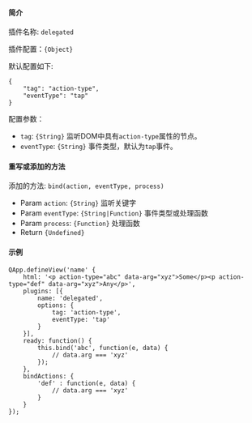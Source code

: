 #### 简介

插件名称: `delegated`

插件配置：`{Object}`

默认配置如下:

```
{
    "tag": "action-type",
    "eventType": "tap"
}
```

配置参数：

* `tag`: `{String}` 监听DOM中具有`action-type`属性的节点。
* `eventType`: `{String}` 事件类型，默认为`tap`事件。

#### 重写或添加的方法

添加的方法: `bind(action, eventType, process)`

* Param `action`: `{String}` 监听关键字
* Param `eventType`: `{String|Function}` 事件类型或处理函数
* Param `process`: `{Function}` 处理函数
* Return `{Undefined}`

#### 示例

```
QApp.defineView('name' {
    html: '<p action-type="abc" data-arg="xyz">Some</p><p action-type="def" data-arg="xyz">Any</p>',
    plugins: [{
        name: 'delegated',
        options: {
            tag: 'action-type',
            eventType: 'tap'
        }
    }],
    ready: function() {
        this.bind('abc', function(e, data) {
            // data.arg === 'xyz'
        });
    },
    bindActions: {
        'def' : function(e, data) {
            // data.arg === 'xyz'
        }
    }
});
```
